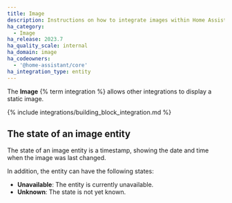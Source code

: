 ```yaml
---
title: Image
description: Instructions on how to integrate images within Home Assistant.
ha_category:
  - Image
ha_release: 2023.7
ha_quality_scale: internal
ha_domain: image
ha_codeowners:
  - '@home-assistant/core'
ha_integration_type: entity
---
```


The **Image** {% term integration %} allows other integrations to display a static image.

{% include integrations/building_block_integration.md %}

## The state of an image entity

The state of an image entity is a timestamp, showing the date and time when the image was last changed.

In addition, the entity can have the following states:

- **Unavailable**: The entity is currently unavailable.
- **Unknown**: The state is not yet known.
